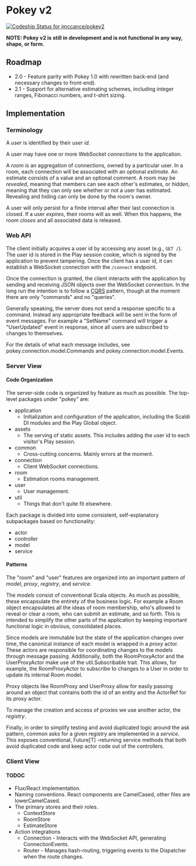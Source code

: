 Pokey v2
========

[ ![Codeship Status for jmccance/pokey2](https://codeship.com/projects/65568ed0-3884-0133-5366-6a70bfa410cb/status?branch=master)](https://codeship.com/projects/101327)

**NOTE: Pokey v2 is still in development and is not functional in any way, shape, or form.**

## Roadmap

* 2.0 - Feature parity with Pokey 1.0 with rewritten back-end (and necessary changes to front-end).
* 2.1 - Support for alternative estimating schemes, including integer ranges, Fibonacci numbers,
        and t-shirt sizing.

## Implementation

### Terminology

A *user* is identified by their *user id*.

A user may have one or more WebSocket *connections* to the application.

A *room* is an aggregation of connections, owned by a particular user. In a room, each connection
will be associated with an optional *estimate*. An estimate consists of a value and an optional
comment. A room may be *revealed*, meaning that members can see each other's estimates, or *hidden*,
meaning that they can only see whether or not a user has estimated. Revealing and hiding can only
be done by the room's owner.

A user will only persist for a finite interval after their last connection is closed. If a user
*expires*, their rooms will as well. When this happens, the room *closes* and all associated data
is released.

### Web API

The client initially acquires a user id by accessing any asset (e.g., `GET /`). The user id is
stored in the Play session cookie, which is signed by the application to prevent tampering. Once the
 client has a user id, it can establish a WebSocket connection with the `/connect` endpoint.

Once the connection is granted, the client interacts with the application by sending and receiving
JSON objects over the WebSocket connection. In the long run the intention is to follow a 
[CQRS](http://martinfowler.com/bliki/CQRS.html) pattern, though at the moment there are only
"commands" and no "queries".

Generally speaking, the server does not send a response specific to a command. Instead any
appropriate feedback will be sent in the form of event messages. For example a "SetName" command
will trigger a "UserUpdated" event in response, since all users are subscribed to changes to
themselves.

For the details of what each message includes, see pokey.connection.model.Commands and
pokey.connection.model.Events.

### Server View

#### Code Organization

The server-side code is organized by feature as much as possible. The top-level packages under
"pokey" are:

* application
    * Initialization and configuration of the application, including the Scaldi DI modules and the
    Play Global object.
* assets
    * The serving of static assets. This includes adding the user id to each visitor's Play
    session.
* common
    * Cross-cutting concerns. Mainly errors at the moment.
* connection
    * Client WebSocket connections.
* room
    * Estimation rooms management.
* user
    * User management.
* util
    * Things that don't quite fit elsewhere.

Each package is divided into some consistent, self-explanatory subpackages based on functionality:

* actor
* controller
* model
* service

#### Patterns

The "room" and "user" features are organized into an important pattern of *model*, *proxy*,
*registry*, and *service*.

The *models* consist of conventional Scala objects. As much as possible, these encapsulate the
entirety of the business logic. For example a Room object encapsulates all the ideas of room
membership, who's allowed to reveal or clear a room, who can submit an estimate, and so forth. This
is intended to simplify the other parts of the application by keeping important functional logic in
obvious, consolidated places.

Since models are immutable but the state of the application changes over time, the canonical
instance of each model is wrapped in a *proxy* actor. These actors are responsible for coordinating
changes to the models through message passing. Additionally, both the RoomProxyActor and the
UserProxyActor make use of the util.Subscribable trait. This allows, for example, the RoomProxyActor
to subscribe to changes to a User in order to update its internal Room model.

Proxy objects like RoomProxy and UserProxy allow for easily passing around an object that contains
both the id of an entity and the ActorRef for its proxy actor.

To manage the creation and access of proxies we use another actor, the *registry*.

Finally, in order to simplify testing and avoid duplicated logic around the ask pattern, common
asks for a given registry are implemented in a *service*. This exposes conventional, Future\[T\]
-returning service methods that both avoid duplicated code and keep actor code out of the
controllers.

### Client View

#### TODOC

* Flux/React implementation.
* Naming conventions. React components are CamelCased, other files are lowerCamelCased.
* The primary stores and their roles.
    * ContextStore
    * RoomStore
    * EstimateStore
* Action integrations
    * Connection - Interacts with the WebSocket API, generating ConnectionEvents.
    * Router - Manages hash-routing, triggering events to the Dispatcher when the route changes.

